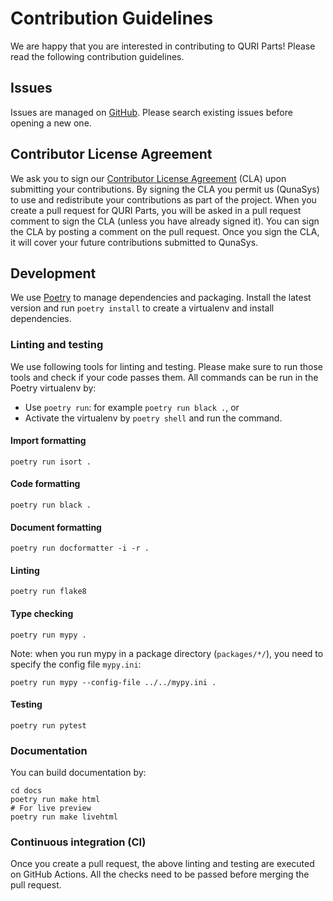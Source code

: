 # Contribution Guidelines

We are happy that you are interested in contributing to QURI Parts!
Please read the following contribution guidelines.


## Issues

Issues are managed on [GitHub](https://github.com/QunaSys/quri-parts/issues).
Please search existing issues before opening a new one.


## Contributor License Agreement

We ask you to sign our [Contributor License Agreement](https://cla.qunasys.com/) (CLA) upon submitting your contributions.
By signing the CLA you permit us (QunaSys) to use and redistribute your contributions as part of the project.
When you create a pull request for QURI Parts, you will be asked in a pull request comment to sign the CLA (unless you have already signed it).
You can sign the CLA by posting a comment on the pull request.
Once you sign the CLA, it will cover your future contributions submitted to QunaSys.


## Development

We use [Poetry](https://python-poetry.org/) to manage dependencies and packaging.
Install the latest version and run `poetry install` to create a virtualenv and install dependencies.


### Linting and testing

We use following tools for linting and testing.
Please make sure to run those tools and check if your code passes them.
All commands can be run in the Poetry virtualenv by:

- Use `poetry run`: for example `poetry run black .`, or
- Activate the virtualenv by `poetry shell` and run the command.

#### Import formatting

```
poetry run isort .
```

#### Code formatting

```
poetry run black .
```

#### Document formatting

```
poetry run docformatter -i -r .
```

#### Linting

```
poetry run flake8
```

#### Type checking

```
poetry run mypy .
```

Note: when you run mypy in a package directory (`packages/*/`), you need to specify the config file `mypy.ini`:

```
poetry run mypy --config-file ../../mypy.ini .
```

#### Testing

```
poetry run pytest
```

### Documentation

You can build documentation by:

```
cd docs
poetry run make html
# For live preview
poetry run make livehtml
```

### Continuous integration (CI)

Once you create a pull request, the above linting and testing are executed on GitHub Actions.
All the checks need to be passed before merging the pull request.
